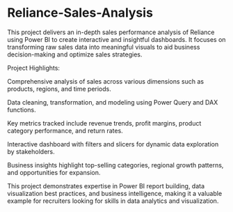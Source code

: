 # Reliance-Sales-Analysis
This project delivers an in-depth sales performance analysis of Reliance using Power BI to create interactive and insightful dashboards. It focuses on transforming raw sales data into meaningful visuals to aid business decision-making and optimize sales strategies.

Project Highlights:

Comprehensive analysis of sales across various dimensions such as products, regions, and time periods.

Data cleaning, transformation, and modeling using Power Query and DAX functions.

Key metrics tracked include revenue trends, profit margins, product category performance, and return rates.

Interactive dashboard with filters and slicers for dynamic data exploration by stakeholders.

Business insights highlight top-selling categories, regional growth patterns, and opportunities for expansion.

This project demonstrates expertise in Power BI report building, data visualization best practices, and business intelligence, making it a valuable example for recruiters looking for skills in data analytics and visualization.
